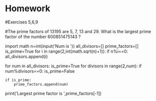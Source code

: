 # Homework
#Exercises 5,6,9

#The prime factors of 13195 are 5, 7, 13 and 29. What is the largest prime factor of the number 600851475143 ?

import math
n=int(input('Num is '))
all_divisors=[]
prime_factors=[]
is_prime=True
for i in range(2,int(math.sqrt(n)+1)):
    if n%i==0:
        all_divisors.append(i)

for num in all_divisors:
    is_prime=True
    for divisors in range(2,num):
        if num%divisors==0:
            is_prime=False

    if is_prime:
        prime_factors.append(num)


print('Largest prime factor is ',prime_factors[-1])
